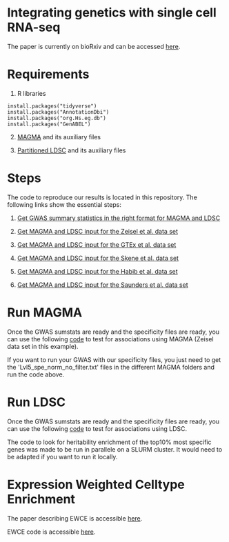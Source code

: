 # Integrating genetics with single cell RNA-seq

The paper is currently on bioRxiv and can be accessed [here](https://www.biorxiv.org/content/10.1101/528463v1).

# Requirements

1. R libraries

```
install.packages("tidyverse")
install.packages("AnnotationDbi")
install.packages("org.Hs.eg.db")
install.packages("GenABEL")
```

2. [MAGMA](https://ctg.cncr.nl/software/magma) and its auxiliary files

3. [Partitioned LDSC](https://github.com/bulik/ldsc/wiki/Partitioned-Heritability) and its auxiliary files

# Steps

The code to reproduce our results is located in this repository. The following links show the essential steps:

1) [Get GWAS summary statistics in the right format for MAGMA and LDSC](Code_Paper/Code_GWAS/get_GWAS_input.md)

2) [Get MAGMA and LDSC input for the Zeisel et al. data set](Code_Paper/Code_Zeisel/get_Zeisel_input.md)

3) [Get MAGMA and LDSC input for the GTEx et al. data set](Code_Paper/Code_GTEx/get_GTEx_input.md)

4) [Get MAGMA and LDSC input for the Skene et al. data set](Code_Paper/Code_Skene/get_Skene_input.md)

5) [Get MAGMA and LDSC input for the Habib et al. data set](Code_Paper/Code_Habib/get_Habib_input.md)

6) [Get MAGMA and LDSC input for the Saunders et al. data set](Code_Paper/Code_Saunders/get_Saunders_input.md)

# Run MAGMA

Once the GWAS sumstats are ready and the specificity files are ready, you can use the following [code](Code_Paper/Code_Zeisel/run_MAGMA.md) to test for associations using MAGMA (Zeisel data set in this example).

If you want to run your GWAS with our specificity files, you just need to get the 'Lvl5_spe_norm_no_filter.txt' files in the different MAGMA folders and run the code above.

# Run LDSC

Once the GWAS sumstats are ready and the specificity files are ready, you can use the following [code](Code_Paper/LDSC_pipeline/README.md) to test for associations using LDSC.

The code to look for heritability enrichment of the top10% most specific genes was made to be run in parallele on a SLURM cluster. It would need to be adapted if you want to run it locally.

# Expression Weighted Celltype Enrichment

The paper describing EWCE is accessible [here](https://www.frontiersin.org/articles/10.3389/fnins.2016.00016/full).

EWCE code is accessible [here](https://github.com/NathanSkene/EWCE).


